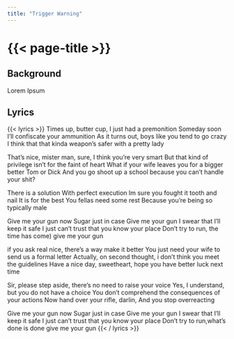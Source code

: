 ```yaml
---
title: "Trigger Warning"
---
```

# {{< page-title >}}

## Background
Lorem Ipsum

## Lyrics
{{< lyrics >}}
Times up, butter cup, I just had a premonition
Someday soon I’ll confiscate your ammunition
As it turns out, boys like you tend to go crazy
I think that that kinda weapon’s safer with a pretty lady

That’s nice, mister man, sure, I think you’re very smart
But that kind of privilege isn’t for the faint of heart
What if your wife leaves you for a bigger better Tom or Dick
And you go shoot up a school because you can’t handle your shit?

There is a solution
With perfect execution
Im sure you fought it tooth and nail
It is for the best
You fellas need some rest
Because you’re being so typically male

Give me your gun now Sugar just in case
Give me your gun I swear that I’ll keep it safe
I just can’t trust that you know your place
Don’t try to run, the time has come)
give me your gun

if you ask real nice, there’s a way make it better
You just need your wife to send us a formal letter
Actually, on second thought, i don’t think you meet the guidelines
Have a nice day, sweetheart, hope you have better luck next time

Sir, please step aside, there’s no need to raise your voice
Yes, I understand, but you do not have a choice
You don’t comprehend the consequences of your actions
Now hand over your rifle, darlin,
And you stop overreacting

Give me your gun now Sugar just in case
Give me your gun I swear that I’ll keep it safe
I just can’t trust that you know your place
Don’t try to run,what’s done is done
give me your gun
{{< / lyrics >}}
